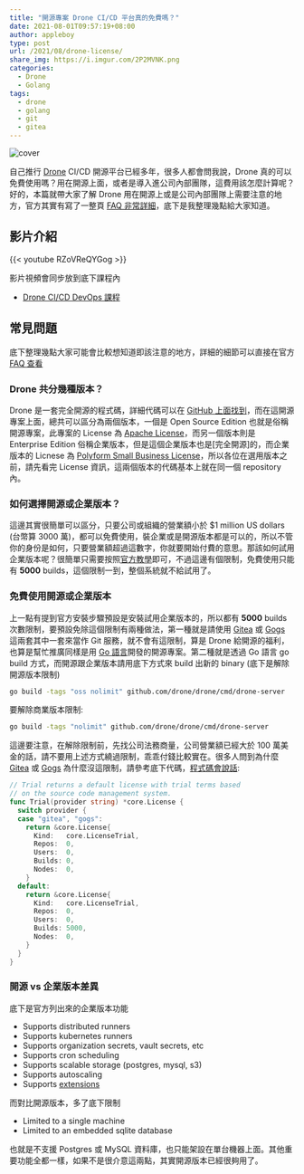 ```yaml
---
title: "開源專案 Drone CI/CD 平台真的免費嗎？"
date: 2021-08-01T09:57:19+08:00
author: appleboy
type: post
url: /2021/08/drone-license/
share_img: https://i.imgur.com/2P2MVNK.png
categories:
  - Drone
  - Golang
tags:
  - drone
  - golang
  - git
  - gitea
---
```


![cover](https://i.imgur.com/2P2MVNK.png)

自己推行 [Drone][2] CI/CD 開源平台已經多年，很多人都會問我說，Drone 真的可以免費使用嗎？用在開源上面，或者是導入進公司內部團隊，這費用該怎麼計算呢？好的，本篇就帶大家了解 Drone 用在開源上或是公司內部團隊上需要注意的地方，官方其實有寫了一整頁 [FAQ 非常詳細][1]，底下是我整理幾點給大家知道。

[1]:https://docs.drone.io/enterprise/
[2]:https://www.drone.io/

<!--more-->

## 影片介紹

{{< youtube RZoVReQYGog >}}

影片視頻會同步放到底下課程內

* [Drone CI/CD DevOps 課程](https://blog.wu-boy.com/drone-devops/)

## 常見問題

底下整理幾點大家可能會比較想知道即該注意的地方，詳細的細節可以直接在官方 [FAQ 查看][1]

### Drone 共分幾種版本？

Drone 是一套完全開源的程式碼，詳細代碼可以在 [GitHub 上面找到][21]，而在這開源專案上面，總共可以區分為兩個版本，一個是 Open Source Edition 也就是俗稱開源專案，此專案的 License 為 [Apache License][22]，而另一個版本則是 Enterprise Edition 俗稱企業版本，但是這個企業版本也是[完全開源]的，而企業版本的 Licnese 為 [Polyform Small Business License][24]，所以各位在選用版本之前，請先看完 License 資訊，這兩個版本的代碼基本上就在同一個 repository 內。

[21]:https://github.com/drone/drone
[22]:https://www.apache.org/licenses/LICENSE-2.0
[23]:https://en.wikipedia.org/wiki/Source-available_software
[24]:https://polyformproject.org/licenses/small-business/1.0.0/

### 如何選擇開源或企業版本？

這邊其實很簡單可以區分，只要公司或組織的營業額小於 $1 million US dollars (台幣算 3000 萬)，都可以免費使用，裝企業或是開源版本都是可以的，所以不管你的身份是如何，只要營業額超過這數字，你就要開始付費的意思。那該如何試用企業版本呢？很簡單只需要按照[官方教學][31]即可，不過這邊有個限制，免費使用只能有 **5000** builds，這個限制一到，整個系統就不給試用了。

### 免費使用開源或企業版本

上一點有提到官方安裝步驟預設是安裝試用企業版本的，所以都有 **5000** builds 次數限制，要預設免除這個限制有兩種做法，第一種就是請使用 [Gitea][32] 或 [Gogs][33] 這兩套其中一套來當作 Git 服務，就不會有這限制，算是 Drone 給開源的福利，也算是幫忙推廣同樣是用 [Go 語言][41]開發的開源專案。第二種就是透過 Go 語言 go build 方式，而開源跟企業版本請用底下方式來 build 出新的 binary (底下是解除開源版本限制)

[41]: https://golang.org

```sh
go build -tags "oss nolimit" github.com/drone/drone/cmd/drone-server
```

要解除商業版本限制:

```sh
go build -tags "nolimit" github.com/drone/drone/cmd/drone-server
```

這邊要注意，在解除限制前，先找公司法務商量，公司營業額已經大於 100 萬美金的話，請不要用上述方式繞過限制，乖乖付錢比較實在。很多人問到為什麼 [Gitea][32] 或 [Gogs][33] 為什麼沒這限制，請參考底下代碼，[程式碼會說話](https://github.com/drone/drone/blob/4b7f52ad8a96e8e447f813d4b3de19ca30ff4b0d/service/license/load.go#L37-L56):

```go
// Trial returns a default license with trial terms based
// on the source code management system.
func Trial(provider string) *core.License {
  switch provider {
  case "gitea", "gogs":
    return &core.License{
      Kind:   core.LicenseTrial,
      Repos:  0,
      Users:  0,
      Builds: 0,
      Nodes:  0,
    }
  default:
    return &core.License{
      Kind:   core.LicenseTrial,
      Repos:  0,
      Users:  0,
      Builds: 5000,
      Nodes:  0,
    }
  }
}
```

[31]:https://docs.drone.io/server/overview/
[32]:https://gitea.io/en-us/
[33]:https://gogs.io/

### 開源 vs 企業版本差異

底下是官方列出來的企業版本功能

* Supports distributed runners
* Supports kubernetes runners
* Supports organization secrets, vault secrets, etc
* Supports cron scheduling
* Supports scalable storage (postgres, mysql, s3)
* Supports autoscaling
* Supports [extensions](https://docs.drone.io/extensions/overview/)

而對比開源版本，多了底下限制

* Limited to a single machine
* Limited to an embedded sqlite database

也就是不支援 Postgres 或 MySQL 資料庫，也只能架設在單台機器上面。其他重要功能全都一樣，如果不是很介意這兩點，其實開源版本已經很夠用了。
